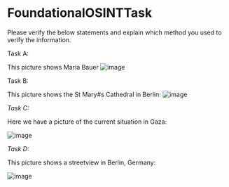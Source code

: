 # FoundationalOSINTTask

Please verify the below statements and explain which method you used to verify the information. 

Task A:

This picture shows Maria Bauer
![image](https://github.com/byt333/FoundationalOSINTTask/assets/151645798/a697a822-0fdd-4b3a-a706-3025b8973265)

Task B:

This picture shows the St Mary#s Cathedral in Berlin:
![image](https://github.com/byt333/FoundationalOSINTTask/assets/151645798/6dd2b639-108f-4ce9-b1c5-f44e155d6a73)


*Task C:*

Here we have a picture of the current situation in Gaza:

![image](https://github.com/byt333/FoundationalOSINTTask/assets/151645798/e69e2d5c-fc99-450c-9eed-61e9a5c763ac)


*Task D:*

This picture shows a streetview in Berlin, Germany:

![image](https://github.com/byt333/FoundationalOSINTTask/assets/151645798/36408cf0-43d5-4493-b279-ff779c635846)
